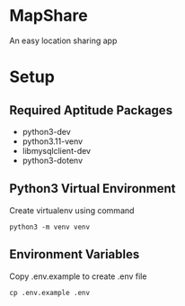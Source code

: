 # MapShare
An easy location sharing app

# Setup

## Required Aptitude Packages

- python3-dev
- python3.11-venv
- libmysqlclient-dev
- python3-dotenv

## Python3 Virtual Environment

Create virtualenv using command

`python3 -m venv venv`

## Environment Variables

Copy .env.example to create .env file

`cp .env.example .env`